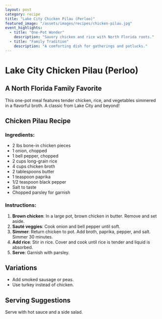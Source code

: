 ```yaml
---
layout: post
category: recipe
title: "Lake City Chicken Pilau (Perloo)"
featured_image: "/assets/images/recipes/chicken-pilau.jpg"
event_highlights:
  - title: "One-Pot Wonder"
    description: "Savory chicken and rice with North Florida roots."
  - title: "Family Tradition"
    description: "A comforting dish for gatherings and potlucks."
---
```


# Lake City Chicken Pilau (Perloo)

## A North Florida Family Favorite

This one-pot meal features tender chicken, rice, and vegetables simmered in a flavorful broth. A classic from Lake City and beyond!

## Chicken Pilau Recipe

### Ingredients:
- 2 lbs bone-in chicken pieces
- 1 onion, chopped
- 1 bell pepper, chopped
- 2 cups long-grain rice
- 4 cups chicken broth
- 2 tablespoons butter
- 1 teaspoon paprika
- 1/2 teaspoon black pepper
- Salt to taste
- Chopped parsley for garnish

### Instructions:

1. **Brown chicken**: In a large pot, brown chicken in butter. Remove and set aside.
2. **Sauté veggies**: Cook onion and bell pepper until soft.
3. **Simmer**: Return chicken to pot. Add broth, paprika, pepper, and salt. Simmer 30 minutes.
4. **Add rice**: Stir in rice. Cover and cook until rice is tender and liquid is absorbed.
5. **Serve**: Garnish with parsley.

## Variations
- Add smoked sausage or peas.
- Use turkey instead of chicken.

## Serving Suggestions
Serve with hot sauce and a side salad.
